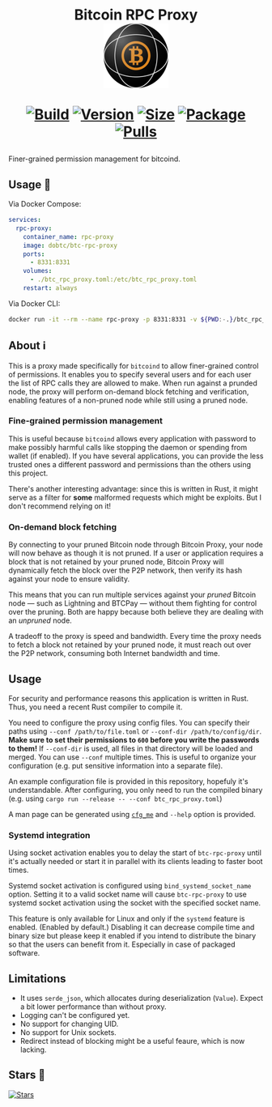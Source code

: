 <h1 align="center">Bitcoin RPC Proxy<br />
<div align="center">
<a href="https://github.com/dobtc/btc-rpc-proxy"><img src="https://raw.githubusercontent.com/dobtc/btc-rpc-proxy/master/.github/logo.png" title="Logo" style="max-width:100%;" width="128" /></a>
</div>
<div align="center">
  
[![Build]][build_url]
[![Version]][tag_url]
[![Size]][tag_url]
[![Package]][pkg_url]
[![Pulls]][hub_url]

</div></h1>

Finer-grained permission management for bitcoind.

## Usage  🐳

Via Docker Compose:

```yaml
services:
  rpc-proxy:
    container_name: rpc-proxy
    image: dobtc/btc-rpc-proxy
    ports:
      - 8331:8331
    volumes:
      - ./btc_rpc_proxy.toml:/etc/btc_rpc_proxy.toml
    restart: always
```

Via Docker CLI:

```bash
docker run -it --rm --name rpc-proxy -p 8331:8331 -v ${PWD:-.}/btc_rpc_proxy.toml:/etc/btc_rpc_proxy.toml dobtc/btc-rpc-proxy
```

## About ℹ️

This is a proxy made specifically for `bitcoind` to allow finer-grained control of permissions. It enables you to specify several users and for each user the list of RPC calls they are allowed to make. When run against a prunded node, the proxy will perform on-demand block fetching and verification, enabling features of a non-pruned node while still using a pruned node.

### Fine-grained permission management

This is useful because `bitcoind` allows every application with password to make possibly harmful calls like stopping the daemon or spending from wallet (if enabled). If you have several applications, you can provide the less trusted ones a different password and permissions than the others using this project.

There's another interesting advantage: since this is written in Rust, it might serve as a filter for **some** malformed requests which might be exploits. But I don't recommend relying on it!

### On-demand block fetching

By connecting to your pruned Bitcoin node through Bitcoin Proxy, your node will now behave as though it is not pruned. If a user or application requires a block that is not retained by your pruned node, Bitcoin Proxy will dynamically fetch the block over the P2P network, then verify its hash against your node to ensure validity.

This means that you can run multiple services against your _pruned_ Bitcoin node — such as Lightning and BTCPay — without them fighting for control over the pruning. Both are happy because both believe they are dealing with an _unpruned_ node.

A tradeoff to the proxy is speed and bandwidth. Every time the proxy needs to fetch a block not retained by your pruned node, it must reach out over the P2P network, consuming both Internet bandwidth and time.

## Usage

For security and performance reasons this application is written in Rust. Thus, you need a recent Rust compiler to compile it.

You need to configure the proxy using config files. You can specify their paths using `--conf /path/to/file.toml` or `--conf-dir /path/to/config/dir`. **Make sure to set their permissions to `600` before you write the passwords to them!** If `--conf-dir` is used, all files in that directory will be loaded and merged. You can use `--conf` multiple times. This is useful to organize your configuration (e.g. put sensitive information into a separate file).

An example configuration file is provided in this repository, hopefuly it's understandable. After configuring, you only need to run the compiled binary (e.g. using `cargo run --release -- --conf btc_rpc_proxy.toml`)

A man page can be generated using [`cfg_me`](https://crates.io/crates/cfg_me) and `--help` option is provided.

### Systemd integration

Using socket activation enables you to delay the start of `btc-rpc-proxy` until it's actually needed or start it in parallel with its clients leading to faster boot times.

Systemd socket activation is configured using `bind_systemd_socket_name` option.
Setting it to a valid socket name will cause `btc-rpc-proxy` to use systemd socket activation using the socket with the specified socket name.

This feature is only available for Linux and only if the `systemd` feature is enabled. (Enabled by default.)
Disabling it can decrease compile time and binary size but please keep it enabled if you intend to distribute the binary so that the users can benefit from it.
Especially in case of packaged software.

## Limitations

* It uses `serde_json`, which allocates during deserialization (`Value`). Expect a bit lower performance than without proxy.
* Logging can't be configured yet.
* No support for changing UID.
* No support for Unix sockets.
* Redirect instead of blocking might be a useful feaure, which is now lacking.

## Stars 🌟
[![Stars](https://starchart.cc/dobtc/btc-rpc-proxy.svg?variant=adaptive)](https://starchart.cc/dobtc/btc-rpc-proxy)

[build_url]: https://github.com/dobtc/btc-rpc-proxy/
[hub_url]: https://hub.docker.com/r/dobtc/btc-rpc-proxy/
[tag_url]: https://hub.docker.com/r/dobtc/btc-rpc-proxy/tags
[pkg_url]: https://github.com/dobtc/btc-rpc-proxy/pkgs/container/btc-rpc-proxy

[Build]: https://github.com/dobtc/btc-rpc-proxy/actions/workflows/build.yml/badge.svg
[Size]: https://img.shields.io/docker/image-size/dobtc/btc-rpc-proxy/latest?color=066da5&label=size
[Pulls]: https://img.shields.io/docker/pulls/dobtc/btc-rpc-proxy.svg?style=flat&label=pulls&logo=docker
[Version]: https://img.shields.io/docker/v/dobtc/btc-rpc-proxy/latest?arch=amd64&sort=semver&color=066da5
[Package]: https://img.shields.io/badge/dynamic/json?url=https%3A%2F%2Fipitio.github.io%2Fbackage%2Fdobtc%2Fbtc-rpc-proxy%2Fbtc-rpc-proxy.json&query=%24.downloads&logo=github&style=flat&color=066da5&label=pulls
